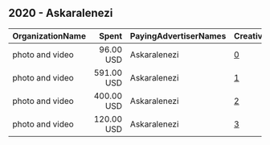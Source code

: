 ## 2020 - Askaralenezi 
|OrganizationName|Spent|PayingAdvertiserNames|CreativeUrls|Impressions|Genders|AgeBrackets|CountryCodes|BillingAddresses|CandidateBallotInformation|
|:---|---:|:---|:---|---:|:---|:---|:---|:---|:---|
|photo and video|96.00 USD|Askaralenezi|[0](https://www.snap.com/political-ads/asset/a427d6879ff7a57d3eb80da1362ef7a8ca91e0c368ad9d269cd26aac33e6aa85?mediaType=mp4)|51,638|||kuwait|KW||
|photo and video|591.00 USD|Askaralenezi|[1](https://www.snap.com/political-ads/asset/6986c1be51d70517b39a096f36ab1895e64f8e47f5b3070d658162b34d5a9c70?mediaType=mp4)|287,286||20+|kuwait|KW|Askaralenezi|
|photo and video|400.00 USD|Askaralenezi|[2](https://www.snap.com/political-ads/asset/6986c1be51d70517b39a096f36ab1895e64f8e47f5b3070d658162b34d5a9c70?mediaType=mp4)|257,599||21+|kuwait|KW|Askaralenezi|
|photo and video|120.00 USD|Askaralenezi|[3](https://www.snap.com/political-ads/asset/b290a5e0b6616097fea7941187069fc94c8889e4ba1ed095c2a74f2df3a8efdc?mediaType=mp4)|54,704||20-49|kuwait|KW|Askar awaid alenezi|
